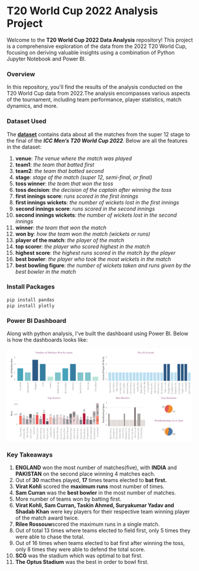 # T20 World Cup 2022 Analysis Project
Welcome to the **T20 World Cup 2022 Data Analysis** repository! This project is a comprehensive exploration of the data from the 2022 T20 World Cup, focusing on deriving valuable insights using a combination of Python Jupyter Notebook and Power BI.
### Overview

In this repository, you'll find the results of the analysis conducted on the T20 World Cup data from 2022.The analysis encompasses various aspects of the tournament, including team performance, player statistics, match dynamics, and more. 

### Dataset Used

The [**dataset**](https://statso.io/t20-world-cup-2022-dataset/) contains data about all the matches from the super 12 stage to the final of the ***ICC Men’s T20 World Cup 2022***. Below are all the features in the dataset:

1. **venue**: _The venue where the match was played_
2. **team1**: _the team that batted first_
3. **team2**: _the team that batted second_
4. **stage**: _stage of the match (super 12, semi-final, or final)_
5. **toss winner**: _the team that won the toss_
6. **toss decision**: _the decision of the captain after winning the toss_
7. **first innings score**: _runs scored in the first innings_
8. **first innings wickets**: _the number of wickets lost in the first innings_
9. **second innings score**: _runs scored in the second innings_
10. **second innings wickets**: _the number of wickets lost in the second innings_
11. **winner**: _the team that won the match_
12. **won by**: _how the team won the match (wickets or runs)_
13. **player of the match**: _the player of the match_
14. **top scorer**: _the player who scored highest in the match_
15. **highest score**: _the highest runs scored in the match by the player_
16. **best bowler**: _the player who took the most wickets in the match_
17. **best bowling figure**: _the number of wickets taken and runs given by the best bowler in the match_

### Install Packages
```
pip install pandas
pip install plotly
```

### Power BI Dashboard

Along with python analysis, I've built the dashboard using Power BI. Below is how the dashboards looks like:

![Power BI Dashboard](https://github.com/ameetsinghmanyal/t20-world-cup-2022-analysis/blob/main/dashboard-1.jpeg)

### Key Takeaways

1. **ENGLAND** won the most number of matches(five), with **INDIA** and **PAKISTAN** on the second place winning 4 matches each.
2. Out of **30** macthes played, **17** times teams elected to **bat first.**
3. **Virat Kohli** scored the **maximum runs** most number of times.
4. **Sam Curran** was the **best bowler** in the most number of matches.
5. More number of teams won by batting first.
6. **Virat Kohli, Sam Curran, Taskin Ahmed, Suryakumar Yadav and Shadab Khan** were key players for their respective team winning player of the match award twice.
7. **Rilee Rossouw**scored the maximum runs in a single match.
8. Out of total 13 times where teams elected to field first, only 5 times they were able to chase the total.
9. Out of 16 times when teams elected to bat first after winning the toss, only 8 times they were able to defend the total score.
10. **SCG** was the stadium which was optimal to bat first.
11. **The Optus Stadium** was the best in order to bowl first.
 
